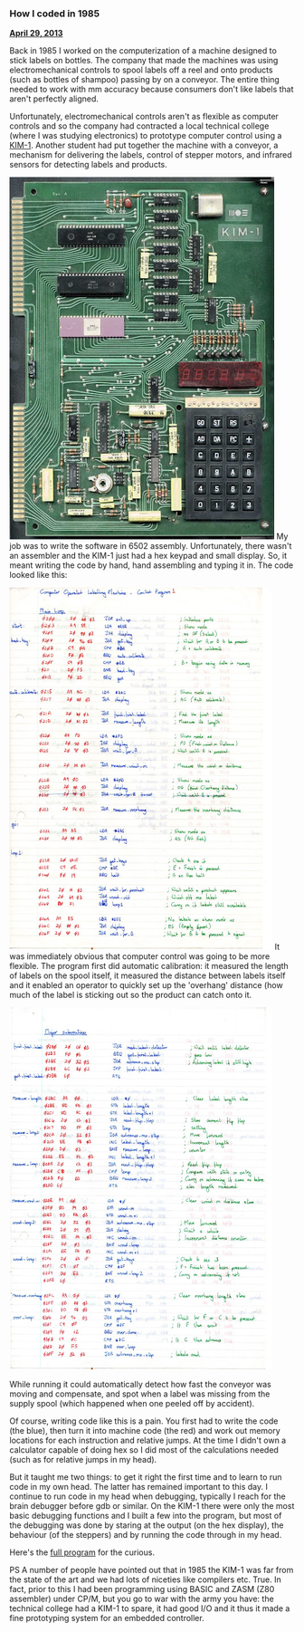 ### How I coded in 1985

**[April 29, 2013](https://blog.jgc.org/2013/04/how-i-coded-in-1985.html)**

Back in 1985 I worked on the computerization of a machine designed to stick labels on bottles. The company that made the machines was using electromechanical controls to spool labels off a reel and onto products (such as bottles of shampoo) passing by on a conveyor. The entire thing needed to work with mm accuracy because consumers don't like labels that aren't perfectly aligned.

Unfortunately, electromechanical controls aren't as flexible as computer controls and so the company had contracted a local technical college (where I was studying electronics) to prototype computer control using a [KIM-1](https://en.wikipedia.org/wiki/KIM-1). Another student had put together the machine with a conveyor, a mechanism for delivering the labels, control of stepper motors, and infrared sensors for detecting labels and products.

![KIM-1](kim1a_lg.jpg)
My job was to write the software in 6502 assembly. Unfortunately, there wasn't an assembler and the KIM-1 just had a hex keypad and small display. So, it meant writing the code by hand, hand assembling and typing it in.  The code looked like this:

![manuscript code](img100.jpg)
It was immediately obvious that computer control was going to be more flexible. The program first did automatic calibration: it measured the length of labels on the spool itself, it measured the distance between labels itself and it enabled an operator to quickly set up the 'overhang' distance (how much of the label is sticking out so the product can catch onto it.

![manuscript code](img102.jpg)


While running it could automatically detect how fast the conveyor was moving and compensate, and spot when a label was missing from the supply spool (which happened when one peeled off by accident).

Of course, writing code like this is a pain. You first had to write the code (the blue), then turn it into machine code (the red) and work out memory locations for each instruction and relative jumps. At the time I didn't own a calculator capable of doing hex so I did most of the calculations needed (such as for relative jumps in my head).

But it taught me two things: to get it right the first time and to learn to run code in my own head.  The latter has remained important to this day. I continue to run code in my head when debugging, typically I reach for the brain debugger before gdb or similar. On the KIM-1 there were only the most basic debugging functions and I built a few into the program, but most of the debugging was done by staring at the output (on the hex display), the behaviour (of the steppers) and by running the code through in my head.

Here's the [full program](https://docs.google.com/file/d/0BwUohGCPTAlALUpDY1JGUTFxYUU/edit?usp=sharing) for the curious.

PS A number of people have pointed out that in 1985 the KIM-1 was far from the state of the art and we had lots of niceties like compilers etc. True. In fact, prior to this I had been programming using BASIC and ZASM (Z80 assembler) under CP/M, but you go to war with the army you have: the technical college had a KIM-1 to spare, it had good I/O and it thus it made a fine prototyping system for an embedded controller.
